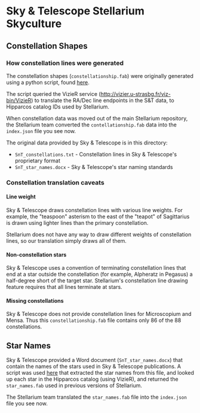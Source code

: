 Sky & Telescope Stellarium Skyculture
=====================================

Constellation Shapes
--------------------

### How constellation lines were generated

The constellation shapes (`constellationship.fab`) were originally generated using
a python script, found
[here](https://github.com/Stellarium/stellarium/pull/562/files#diff-d3c90f21d14a04a710c820720bedde465d7bdb1e2984902b400276976bd00cac).

The script queried the VizieR service (http://vizier.u-strasbg.fr/viz-bin/VizieR)
to translate the RA/Dec line endpoints in the S&T data, to Hipparcos
catalog IDs used by Stellarium.

When constellation data was moved out of the main Stellarium repository,
the Stellarium team converted the `contellationship.fab` data into the
`index.json` file you see now.

The original data provided by Sky & Telescope is in this directory:

* `SnT_constellations.txt` - Constellation lines in Sky & Telescope's proprietary format
* `SnT_star_names.docx` - Sky & Telescope's star naming standards

### Constellation translation caveats

#### Line weight

Sky & Telescope draws constellation lines with various line weights.
For example, the "teaspoon" asterism to the east of the "teapot" of
Sagittarius is drawn using lighter lines than the primary constellation.

Stellarium does not have any way to draw different weights of constellation
lines, so our translation simply draws all of them.

#### Non-constellation stars

Sky & Telescope uses a convention of terminating constellation lines
that end at a star outside the constellation (for example, Alpheratz
in Pegasus) a half-degree short of the target star.  Stellarium's
constellation line drawing feature requires that all lines terminate
at stars.

#### Missing constellations

Sky & Telescope does not provide constellation lines for Microscopium
and Mensa.  Thus this `constellationship.fab` file contains
only 86 of the 88 constellations.

Star Names
----------

Sky & Telescope provided a Word document (`SnT_star_names.docx`) that contain
the names of the stars used in Sky & Telescope publications.  A script was 
used [here](https://github.com/Stellarium/stellarium/pull/562/files#diff-1fe68ae0f46adac2234529aa572caa58e3ce279287f785105db6c456b7af2a42)
that extracted the star names from this file, and looked up each star in
the Hipparcos catalog (using VizieR), and returned the `star_names.fab`
used in previous versions of Stellarium.

The Stellarium team translated the `star_names.fab` file into the
`index.json` file you see now.
